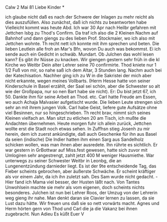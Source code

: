  Calw 2 Mai 81
Liebe Kinder <Hermann>*

ich glaube nicht daß es nach der Schwere der Inlagen zu mehr reicht als dies auszufüllen. Also zunächst, daß ich nichts zu beantworten habe Vielleicht kommt was heute Abd. Ich war 30 Apr nach Heilbr gefahren mit Jettchen Isbg zu Thod's Confirm. Da traf ich also die 2 Kleinen Nachm auf Bahnhof und dann giengs zu des lieben Prof. Stockmaier, wo ich also mit Jettchen wohnte. Th recht nett ich konnte mit ihm sprechen und beten. Die lieben Leutlein alle froh an Mar's Bfn, wovon Du auch was bekommst. Ei ich sende auch ein Gedicht in schwäb. Mundart. Ob Julchen das wohl lesen kann? Es gibt ihr Nüsse zu knacken. Wir giengen gestern sehr früh in die kl Kirche wo Weitbr Dein alter Lehrer seine 70 confirmirte. Thod kniete nur 1 1/2 Fuß von mir, so nahe saß ich dem Altar, 3 Stunden lang. Nachm auch bei der Katechisation. Nachher ging ich zu W in die Sakristei der mich aber nicht erkannte, wegen meines Vollbarts. (Herm Hesse hatte von seiner Kinderschule in Basel erzählt, der Saal sei schön, aber die Schwester so alt wie der Großpapa, nur so nen Bart habe sie nicht). Er: Du bist jetzt 67, ich 50. Dankte ihm für seine Arbeit an Thod. etc. Carl hatte Freude am Essen, wo auch Achaja Malvasier aufgetischt wurde. Die lieben Leute strengen sich sehr an mit ihrem jungen Volk. Carl habe Geist, liefere gute Aufsätze ohne viel Besinnen, nur so hingeschrieben. Th recht brav, nimmt sich seines Kleinen vielfach an. Man sitzt zu etlichen 20 am Tisch, ich mußte die Andachten übernehmen. Heute morgen fuhr ich allein zurück, Jettchen wollte erst die Stadt noch etwas sehen. In Zuffhsn stieg Josenh zu mir herein, dem ich zuerst ankündigte, daß auch Geschenke für ihn aus Basel da seien (indische) Die Indier hatten ihm einen Sarg aus Sandelholz schicken wollen, was man ihnen aber ausredete. Ihn rührte es sichtlich. Er war gestern in GrBottwar auf Miss.fest gewesen, hatte sich zuvor mit Umlogiren sehr angestrengt, zahlt jetzt 400 M weniger Hausmiethe. War unterwegs zu seiner Schwester Weitbr in Leonbg, die an Lungenentzündung darnieder liegt. Es ist der 9te entscheidende Tag, das Fieber scheints gebrochen, aber äußerste Schwäche. Er scheint kräftiger als vor einem Jahr, da ich ihn zuletzt sah. Des Sam wurde nicht gedacht. - Hier fand ich Mama viel besser, der Husten läßt nach. Von Tantes Unwohlsein machte sie mehr als vom eigenen, doch scheints nichts besonderes. Julchen ist nun bei Lehrer Roos, der Umzug von der Lehrerin weg gieng ihr nahe. Man denkt daran sie Clavier lernen zu lassen, da sie Lust dazu hätte. Wir freuen uns daß sie so nett vorwärts macht. Agnes und Herm hörten gern von Thod und Carl die ja die Vakanz bei ihnen zugebracht. Nun Adieu
 Es küßt Euer V
